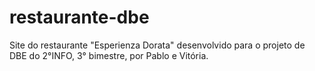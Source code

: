 # restaurante-dbe
Site do restaurante "Esperienza Dorata" desenvolvido para o projeto de DBE do 2°INFO, 3° bimestre, por Pablo e Vitória.
